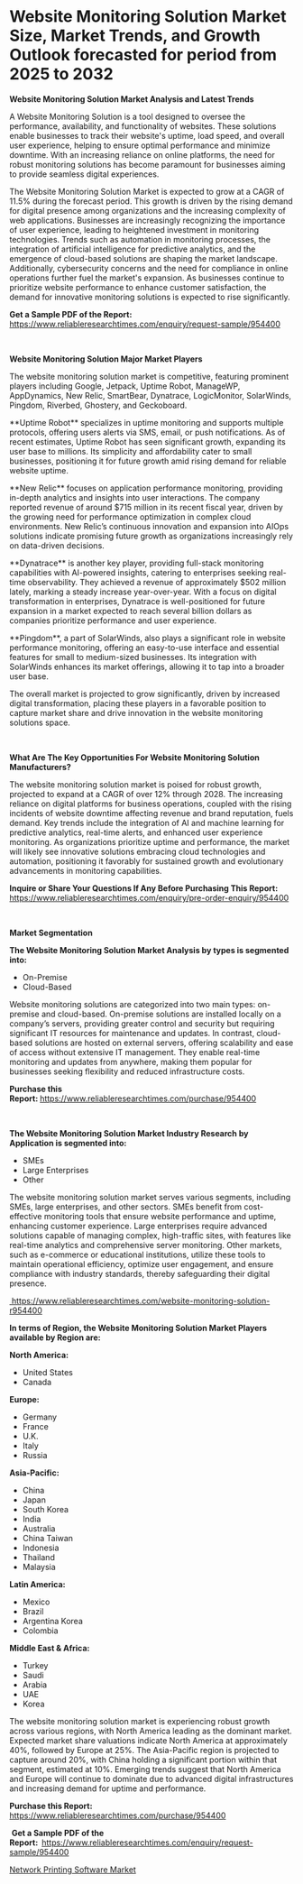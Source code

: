 <p><h1>Website Monitoring Solution Market Size, Market Trends, and Growth Outlook forecasted for period from 2025 to 2032</h1></p><p><strong>Website Monitoring Solution Market Analysis and Latest Trends</strong></p>
<p><p>A Website Monitoring Solution is a tool designed to oversee the performance, availability, and functionality of websites. These solutions enable businesses to track their website's uptime, load speed, and overall user experience, helping to ensure optimal performance and minimize downtime. With an increasing reliance on online platforms, the need for robust monitoring solutions has become paramount for businesses aiming to provide seamless digital experiences.</p><p>The Website Monitoring Solution Market is expected to grow at a CAGR of 11.5% during the forecast period. This growth is driven by the rising demand for digital presence among organizations and the increasing complexity of web applications. Businesses are increasingly recognizing the importance of user experience, leading to heightened investment in monitoring technologies. Trends such as automation in monitoring processes, the integration of artificial intelligence for predictive analytics, and the emergence of cloud-based solutions are shaping the market landscape. Additionally, cybersecurity concerns and the need for compliance in online operations further fuel the market's expansion. As businesses continue to prioritize website performance to enhance customer satisfaction, the demand for innovative monitoring solutions is expected to rise significantly.</p></p>
<p><strong>Get a Sample PDF of the Report:&nbsp;</strong> <a href="https://www.reliableresearchtimes.com/enquiry/request-sample/954400?utm_campaign=2007&utm_medium=2&utm_source=Github&utm_content=ia&utm_term=07032025&utm_id=website-monitoring-solution">https://www.reliableresearchtimes.com/enquiry/request-sample/954400</a></p>
<p>&nbsp;</p>
<p><strong>Website Monitoring Solution Major Market Players</strong></p>
<p><p>The website monitoring solution market is competitive, featuring prominent players including Google, Jetpack, Uptime Robot, ManageWP, AppDynamics, New Relic, SmartBear, Dynatrace, LogicMonitor, SolarWinds, Pingdom, Riverbed, Ghostery, and Geckoboard. </p><p>**Uptime Robot** specializes in uptime monitoring and supports multiple protocols, offering users alerts via SMS, email, or push notifications. As of recent estimates, Uptime Robot has seen significant growth, expanding its user base to millions. Its simplicity and affordability cater to small businesses, positioning it for future growth amid rising demand for reliable website uptime.</p><p>**New Relic** focuses on application performance monitoring, providing in-depth analytics and insights into user interactions. The company reported revenue of around $715 million in its recent fiscal year, driven by the growing need for performance optimization in complex cloud environments. New Relic’s continuous innovation and expansion into AIOps solutions indicate promising future growth as organizations increasingly rely on data-driven decisions.</p><p>**Dynatrace** is another key player, providing full-stack monitoring capabilities with AI-powered insights, catering to enterprises seeking real-time observability. They achieved a revenue of approximately $502 million lately, marking a steady increase year-over-year. With a focus on digital transformation in enterprises, Dynatrace is well-positioned for future expansion in a market expected to reach several billion dollars as companies prioritize performance and user experience.</p><p>**Pingdom**, a part of SolarWinds, also plays a significant role in website performance monitoring, offering an easy-to-use interface and essential features for small to medium-sized businesses. Its integration with SolarWinds enhances its market offerings, allowing it to tap into a broader user base. </p><p>The overall market is projected to grow significantly, driven by increased digital transformation, placing these players in a favorable position to capture market share and drive innovation in the website monitoring solutions space.</p></p>
<p>&nbsp;</p>
<p><strong>What Are The Key Opportunities For Website Monitoring Solution Manufacturers?</strong></p>
<p><p>The website monitoring solution market is poised for robust growth, projected to expand at a CAGR of over 12% through 2028. The increasing reliance on digital platforms for business operations, coupled with the rising incidents of website downtime affecting revenue and brand reputation, fuels demand. Key trends include the integration of AI and machine learning for predictive analytics, real-time alerts, and enhanced user experience monitoring. As organizations prioritize uptime and performance, the market will likely see innovative solutions embracing cloud technologies and automation, positioning it favorably for sustained growth and evolutionary advancements in monitoring capabilities.</p></p>
<p><strong>Inquire or Share Your Questions If Any Before Purchasing This Report:</strong> <a href="https://www.reliableresearchtimes.com/enquiry/pre-order-enquiry/954400?utm_campaign=2007&utm_medium=2&utm_source=Github&utm_content=ia&utm_term=07032025&utm_id=website-monitoring-solution">https://www.reliableresearchtimes.com/enquiry/pre-order-enquiry/954400</a></p>
<p>&nbsp;</p>
<p><strong>Market Segmentation</strong></p>
<p><strong>The Website Monitoring Solution Market Analysis by types is segmented into:</strong></p>
<p><ul><li>On-Premise</li><li>Cloud-Based</li></ul></p>
<p><p>Website monitoring solutions are categorized into two main types: on-premise and cloud-based. On-premise solutions are installed locally on a company’s servers, providing greater control and security but requiring significant IT resources for maintenance and updates. In contrast, cloud-based solutions are hosted on external servers, offering scalability and ease of access without extensive IT management. They enable real-time monitoring and updates from anywhere, making them popular for businesses seeking flexibility and reduced infrastructure costs.</p></p>
<p><strong>Purchase this Report:&nbsp;</strong><a href="https://www.reliableresearchtimes.com/purchase/954400?utm_campaign=2007&utm_medium=2&utm_source=Github&utm_content=ia&utm_term=07032025&utm_id=website-monitoring-solution">https://www.reliableresearchtimes.com/purchase/954400</a></p>
<p>&nbsp;</p>
<p><strong>The Website Monitoring Solution Market Industry Research by Application is segmented into:</strong></p>
<p><ul><li>SMEs</li><li>Large Enterprises</li><li>Other</li></ul></p>
<p><p>The website monitoring solution market serves various segments, including SMEs, large enterprises, and other sectors. SMEs benefit from cost-effective monitoring tools that ensure website performance and uptime, enhancing customer experience. Large enterprises require advanced solutions capable of managing complex, high-traffic sites, with features like real-time analytics and comprehensive server monitoring. Other markets, such as e-commerce or educational institutions, utilize these tools to maintain operational efficiency, optimize user engagement, and ensure compliance with industry standards, thereby safeguarding their digital presence.</p></p>
<p><a href="https://www.reliableresearchtimes.com/website-monitoring-solution-r954400?utm_campaign=2007&utm_medium=2&utm_source=Github&utm_content=ia&utm_term=07032025&utm_id=website-monitoring-solution">&nbsp;https://www.reliableresearchtimes.com/website-monitoring-solution-r954400</a></p>
<p><strong>In terms of Region, the Website Monitoring Solution Market Players available by Region are:</strong></p>
<p>
    <p> <strong> North America: </strong>
        <ul>
            <li>United States</li>
            <li>Canada</li>
        </ul>
        </p> 
    <p> <strong> Europe: </strong>
        <ul>
            <li>Germany</li>
            <li>France</li>
            <li>U.K.</li>
            <li>Italy</li>
            <li>Russia</li>
        </ul>
        </p> 
    <p> <strong> Asia-Pacific: </strong>
        <ul>
            <li>China</li>
            <li>Japan</li>
            <li>South Korea</li>
            <li>India</li>
            <li>Australia</li>
            <li>China Taiwan</li>
            <li>Indonesia</li>
            <li>Thailand</li>
            <li>Malaysia</li>
        </ul>
        </p> 
    <p> <strong> Latin America: </strong>
        <ul>
            <li>Mexico</li>
            <li>Brazil</li>
            <li>Argentina Korea</li>
            <li>Colombia</li>
        </ul>
        </p> 
    <p> <strong> Middle East & Africa: </strong>
        <ul>
            <li>Turkey</li>
            <li>Saudi</li>
            <li>Arabia</li>
            <li>UAE</li>
            <li>Korea</li>
        </ul>
    </p>
    </p>
<p><p>The website monitoring solution market is experiencing robust growth across various regions, with North America leading as the dominant market. Expected market share valuations indicate North America at approximately 40%, followed by Europe at 25%. The Asia-Pacific region is projected to capture around 20%, with China holding a significant portion within that segment, estimated at 10%. Emerging trends suggest that North America and Europe will continue to dominate due to advanced digital infrastructures and increasing demand for uptime and performance.</p></p>
<p><strong>Purchase this Report: </strong><a href="https://www.reliableresearchtimes.com/purchase/954400?utm_campaign=2007&utm_medium=2&utm_source=Github&utm_content=ia&utm_term=07032025&utm_id=website-monitoring-solution">https://www.reliableresearchtimes.com/purchase/954400</a></p>
<p>&nbsp;<strong>Get a Sample PDF of the Report:&nbsp;&nbsp;</strong><a href="https://www.reliableresearchtimes.com/enquiry/request-sample/954400?utm_campaign=2007&utm_medium=2&utm_source=Github&utm_content=ia&utm_term=07032025&utm_id=website-monitoring-solution">https://www.reliableresearchtimes.com/enquiry/request-sample/954400</a></p>
<p><strong></strong></p>
<p><p><a href="https://github.com/provorikovar/Market-Research-Report-List-7/blob/main/network-printing-software-market.md?utm_campaign=2007&utm_medium=2&utm_source=Github&utm_content=ia&utm_term=07032025&utm_id=website-monitoring-solution">Network Printing Software Market</a></p></p>